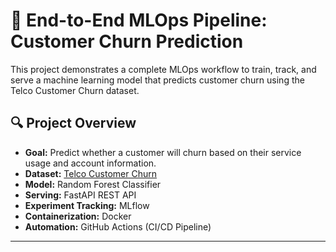 # 🧠 End-to-End MLOps Pipeline: Customer Churn Prediction

This project demonstrates a complete MLOps workflow to train, track, and serve a machine learning model that predicts customer churn using the Telco Customer Churn dataset.

## 🔍 Project Overview

- **Goal:** Predict whether a customer will churn based on their service usage and account information.
- **Dataset:** [Telco Customer Churn](https://www.kaggle.com/blastchar/telco-customer-churn)
- **Model:** Random Forest Classifier
- **Serving:** FastAPI REST API
- **Experiment Tracking:** MLflow
- **Containerization:** Docker
- **Automation:** GitHub Actions (CI/CD Pipeline)

---

